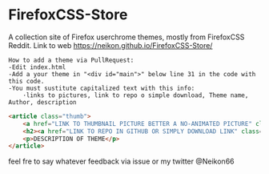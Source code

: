 # FirefoxCSS-Store
A collection site of Firefox userchrome themes, mostly from FirefoxCSS Reddit. 
Link to web https://neikon.github.io/FirefoxCSS-Store/
```
How to add a theme via PullRequest:
-Edit index.html
-Add a your theme in "<div id="main">" below line 31 in the code with this code.
-You must sustitute capitalized text with this info:
    ·links to pictures, link to repo o simple download, Theme name, Author, description
```
```html
<article class="thumb">
	<a href="LINK TO THUMBNAIL PICTURE BETTER A NO-ANIMATED PICTURE" class="image"><img src="LINK TO PICTURE, CAN BE A GIF" alt="" /></a>
	<h2><a href="LINK TO REPO IN GITHUB OR SIMPLY DOWNLOAD LINK" class="icon brands fa-github"> THEME NAME </a> </h2> <h3> <a href="LINK TO REPO IN GITHUB OR SIMPLY DOWNLOAD LINK" class="fas fa-download" ></a>  </h3> <h4 class="fas fa-plus-circle"></h4>
	<p>DESCRIPTION OF THEME</p>
</article>
```
feel fre to say whatever feedback via issue or my twitter @Neikon66
